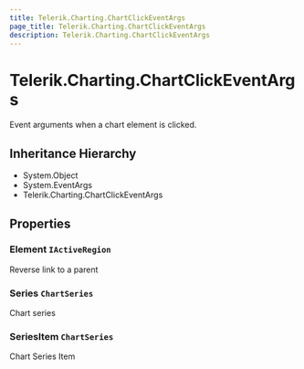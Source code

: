 ```yaml
---
title: Telerik.Charting.ChartClickEventArgs
page_title: Telerik.Charting.ChartClickEventArgs
description: Telerik.Charting.ChartClickEventArgs
---
```


# Telerik.Charting.ChartClickEventArgs

Event arguments when a chart element is clicked.

## Inheritance Hierarchy

* System.Object
* System.EventArgs
* Telerik.Charting.ChartClickEventArgs

## Properties

###  Element `IActiveRegion`

Reverse link to a parent

###  Series `ChartSeries`

Chart series

###  SeriesItem `ChartSeries`

Chart Series Item

